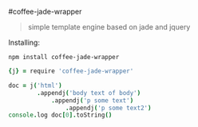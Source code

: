 #coffee-jade-wrapper
>simple template engine based on jade and jquery

Installing:

```shell
npm install coffee-jade-wrapper
```

```coffeescript
{j} = require 'coffee-jade-wrapper'

doc = j('html')
        .appendj('body text of body')
            .appendj('p some text')
                .appendj('p some text2')
console.log doc[0].toString()
```